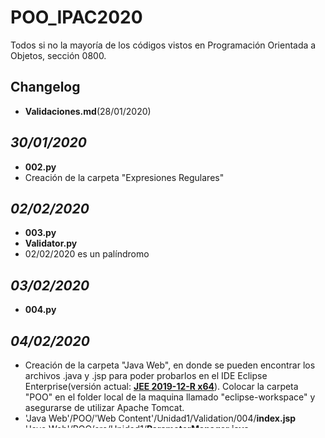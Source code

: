 # POO_IPAC2020

Todos si no la mayoría de los códigos vistos en Programación Orientada a Objetos, sección 0800.


## Changelog

- **Validaciones.md**(28/01/2020)

*30/01/2020*
----------
- **002.py**&nbsp;
- Creación de la carpeta "Expresiones Regulares"

*02/02/2020*
----------
- **003.py**&nbsp;
- **Validator.py**&nbsp;
- 02/02/2020 es un palíndromo&nbsp;

*03/02/2020*
----------
- **004.py**

*04/02/2020*
----------
- Creación de la carpeta "Java Web", en donde se pueden encontrar los archivos .java y .jsp para poder probarlos en el IDE Eclipse Enterprise(versión actual: **[JEE 2019-12-R x64](https://www.eclipse.org/downloads/packages/release/2019-12/r/eclipse-ide-enterprise-java-developers)**). Colocar la carpeta "POO" en el folder local de la maquina llamado "eclipse-workspace" y asegurarse de utilizar Apache Tomcat.&nbsp;
- 'Java Web'/POO/'Web Content'/Unidad1/Validation/004/**index.jsp**&nbsp;
- 'Java Web'/POO/src/Unidad1/**ParameterManager.java**&nbsp;
- 'Java Web'/POO/src/Unidad1/**ResponseParameterManager.java**&nbsp;

*05/02/2020*
-----------
- 'Java Web'/POO/src/Unidad1/**ParameterAnalysis.java**&nbsp;

*06/02/2020*
-----------
- Completación del proyecto "004" en Java Web &nbsp;

*09/02/2020*
-----------
- 'Java Web'/POO/'Web Content'/Unidad1/Validation/005/**index.jsp** &nbsp;
- 'Java Web'/POO/'Web Content'/Unidad1/005/Validation/**service.jsp** &nbsp;

*10/02/2020*
-----------
- 'Java Web'/POO/'Web Content'/Unidad1/006/**index.jsp** &nbsp;
- 'Java Web'/POO/'Web Content'/Unidad1/006/**service.jsp** &nbsp;
- 'Java Web'/POO/src/Unidad1/**User.java**&nbsp;

*12/02/2020*
------------
- 'Java Web'/POO/'Web Content'/Unidad1/Herencia/008/**index.jsp** &nbsp;
- 'Java Web'/POO/'Web Content'/Unidad1/Herencia/008/**service.jsp** &nbsp;
- 'Java Web'/POO/'Web Content'/Unidad1/Herencia/007/**index.jsp** *(Clase del día 11/02/2020)* &nbsp;
- 'Java Web'/POO/'Web Content'/Unidad1/Herencia/007/**service.jsp** *(Clase del día 11/02/2020)* &nbsp;
- 'Java Web'/POO/src/Unidad1/**Human.java** *(Clase del día 11/02/2020)* &nbsp;
- 'Java Web'/POO/src/Unidad1/**Student.java** *(Clase del día 11/02/2020)* &nbsp;
- 'Java Web'/POO/src/Unidad1/**Teacher.java** *(Calse del día 11/02/2020)* &nbsp;
- 'Java Web'/POO/src/Unidad1/**HTMLTag.java**&nbsp;
- 'Java Web'/POO/src/Unidad1/**ParagraphTag.java**&nbsp;
- 'Java Web'/POO/src/Unidad1/**AnchorTag.java**&nbsp;

*17/02/2020*
------------
- 'Java Web'/POO/'Web Content'/Unidad1/Polimorfismo/**index.jsp** &nbsp;
- 'Java Web'/POO/'Web Content'/Unidad1/Polimorfismo/**service.jsp** &nbsp;
- 'Java Web'/POO/src/Unidad1/**Point.java**&nbsp;
- 'Java Web'/POO/src/Unidad1/**Rectangle.java**&nbsp;

*18/02/2020*
------------
- 'Java Web'/POO/'Web Content'/Unidad1/Polimorfismo/**serviceRecursive.jsp** &nbsp;
